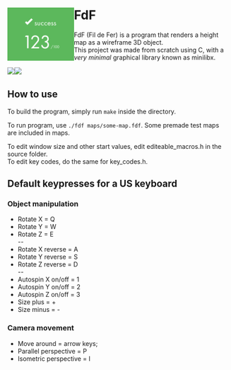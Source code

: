 # FdF <img align="left" src="https://github.com/susikohmelo/FdF/blob/main/readme_files/score_fdf.png" height="120"/>
FdF (Fil de Fer) is a program that renders a height map as a wireframe 3D object.<br/>
This project was made from scratch using C, with a *very minimal* graphical library known as minilibx.

<img src="https://github.com/susikohmelo/FdF/blob/main/readme_files/fdf42.gif" height="300" /><img src="https://github.com/susikohmelo/FdF/blob/main/readme_files/vertex.gif" height="300" />

## How to use

To build the program, simply run ```make``` inside the directory.

To run program, use ```./fdf maps/some-map.fdf```. Some premade test maps are included in maps.

To edit window size and other start values, 
edit editeable_macros.h in the source folder.<br/>
To edit key codes, do the same for key_codes.h.

## Default keypresses for a US keyboard
### Object manipulation
* Rotate X = Q <br/>
* Rotate Y = W <br/>
* Rotate Z = E <br/>
--
* Rotate X reverse = A <br/>
* Rotate Y reverse = S <br/>
* Rotate Z reverse = D <br/>
--
* Autospin X on/off = 1 <br/>
* Autospin Y on/off = 2 <br/>
* Autospin Z on/off = 3 <br/>
* Size plus  = + <br/>
* Size minus = - <br/>

### Camera movement
* Move around = arrow keys;
* Parallel perspective  = P <br/>
* Isometric perspective = I <br/>
